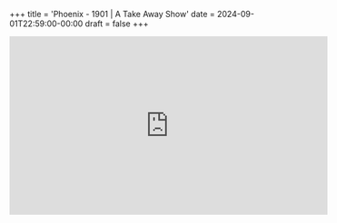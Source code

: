 +++
title = 'Phoenix - 1901 | A Take Away Show'
date = 2024-09-01T22:59:00-00:00
draft = false
+++

<iframe width="560" height="315" src="https://www.youtube.com/embed/io_pXLtY0R0?si=u-BvmM_U--aG59Z5" title="YouTube video player" frameborder="0" allow="accelerometer; autoplay; clipboard-write; encrypted-media; gyroscope; picture-in-picture; web-share" referrerpolicy="strict-origin-when-cross-origin" allowfullscreen></iframe>
